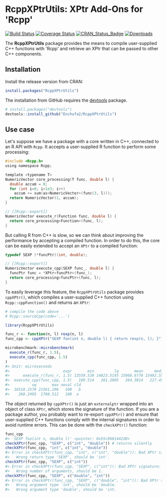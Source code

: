 
<!-- README.md is generated from README.Rmd. Please edit that file -->
RcppXPtrUtils: XPtr Add-Ons for 'Rcpp'
======================================

[![Build Status](http://travis-ci.org/Enchufa2/RcppXPtrUtils.svg?branch=master)](https://travis-ci.org/Enchufa2/RcppXPtrUtils) [![Coverage Status](http://codecov.io/gh/Enchufa2/RcppXPtrUtils/branch/master/graph/badge.svg)](https://codecov.io/gh/Enchufa2/RcppXPtrUtils) [![CRAN\_Status\_Badge](http://www.r-pkg.org/badges/version/RcppXPtrUtils)](https://cran.r-project.org/package=RcppXPtrUtils) [![Downloads](http://cranlogs.r-pkg.org/badges/RcppXPtrUtils)](https://cran.r-project.org/package=RcppXPtrUtils)

The **RcppXPtrUtils** package provides the means to compile user-supplied C++ functions with 'Rcpp' and retrieve an XPtr that can be passed to other C++ components.

Installation
------------

Install the release version from CRAN:

``` r
install.packages("RcppXPtrUtils")
```

The installation from GitHub requires the [devtools](https://github.com/hadley/devtools) package.

``` r
# install.packages("devtools")
devtools::install_github("Enchufa2/RcppXPtrUtils")
```

Use case
--------

Let's suppose we have a package with a core written in C++, connected to an R API with `Rcpp`. It accepts a user-supplied R function to perform some processing:

``` c
#include <Rcpp.h>
using namespace Rcpp;

template <typename T>
NumericVector core_processing(T func, double l) {
  double accum = 0;
  for (int i=0; i<1e3; i++)
    accum += sum(as<NumericVector>(func(3, l)));
  return NumericVector(1, accum);
}

// [[Rcpp::export]]
NumericVector execute_r(Function func, double l) {
  return core_processing<Function>(func, l);
}
```

But calling R from C++ is slow, so we can think about improving the performance by accepting a compiled function. In order to do this, the core can be easily extended to accept an `XPtr` to a compiled function:

``` c
typedef SEXP (*funcPtr)(int, double);

// [[Rcpp::export]]
NumericVector execute_cpp(SEXP func_, double l) {
  funcPtr func = *XPtr<funcPtr>(func_);
  return core_processing<funcPtr>(func, l);
}
```

To easily leverage this feature, the `RcppXPtrUtils` package provides `cppXPtr()`, which compiles a user-supplied C++ function using `Rcpp::cppFunction()` and returns an `XPtr`:

``` r
# compile the code above
# Rcpp::sourceCpp(code='...')

library(RcppXPtrUtils)

func_r <- function(n, l) rexp(n, l)
func_cpp <- cppXPtr("SEXP foo(int n, double l) { return rexp(n, l); }")

microbenchmark::microbenchmark(
  execute_r(func_r, 1.5),
  execute_cpp(func_cpp, 1.5)
)
#> Unit: microseconds
#>                        expr       min         lq       mean     median
#>      execute_r(func_r, 1.5) 13559.538 14823.5195 15968.6778 15492.5525
#>  execute_cpp(func_cpp, 1.5)   169.514   201.2005   264.3814   227.4585
#>          uq       max neval cld
#>  16518.2570 21561.296   100   b
#>    268.2495  1780.512   100  a
```

The object returned by `cppXPtr()` is just an `externalptr` wrapped into an object of class `XPtr`, which stores the signature of the function. If you are a package author, you probably want to re-export `cppXPtr()` and ensure that user-supplied C++ functions comply with the internal signatures in order to avoid runtime errors. This can be done with the `checkXPtr()` function:

``` r
func_cpp
#> 'SEXP foo(int n, double l)' <pointer: 0x55c9681442d0>
checkXPtr(func_cpp, "SEXP", c("int", "double")) # returns silently
checkXPtr(func_cpp, "int", c("int", "double"))
#> Error in checkXPtr(func_cpp, "int", c("int", "double")): Bad XPtr signature:
#>   Wrong return type 'SEXP', should be 'int'.
checkXPtr(func_cpp, "SEXP", c("int"))
#> Error in checkXPtr(func_cpp, "SEXP", c("int")): Bad XPtr signature:
#>   Wrong number of arguments, should be 1.
checkXPtr(func_cpp, "SEXP", c("double", "int"))
#> Error in checkXPtr(func_cpp, "SEXP", c("double", "int")): Bad XPtr signature:
#>   Wrong argument type 'int', should be 'double.
#>   Wrong argument type 'double', should be 'int.
```
